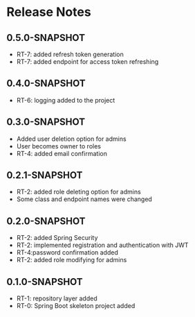 # Release Notes

## 0.5.0-SNAPSHOT

* RT-7: added refresh token generation
* RT-7: added endpoint for access token refreshing

## 0.4.0-SNAPSHOT

* RT-6: logging added to the project

## 0.3.0-SNAPSHOT

* Added user deletion option for admins
* User becomes owner to roles
* RT-4: added email confirmation

## 0.2.1-SNAPSHOT

* RT-2: added role deleting option for admins 
* Some class and endpoint names were changed

## 0.2.0-SNAPSHOT

* RT-2: added Spring Security
* RT-2: implemented registration and authentication with JWT 
* RT-4:password confirmation added 
* RT-2: added role modifying for admins

## 0.1.0-SNAPSHOT

* RT-1: repository layer added
* RT-0: Spring Boot skeleton project added